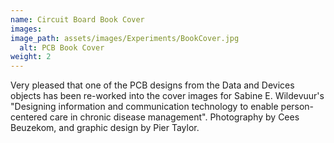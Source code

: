 ```yaml
---
name: Circuit Board Book Cover
images:
image_path: assets/images/Experiments/BookCover.jpg
  alt: PCB Book Cover
weight: 2
---
```


Very pleased that one of the PCB designs from the Data and Devices objects has been re-worked into the cover images for Sabine E. Wildevuur's "Designing information and communication technology to enable person-centered care in chronic disease management". Photography by Cees Beuzekom, and graphic design by Pier Taylor. 